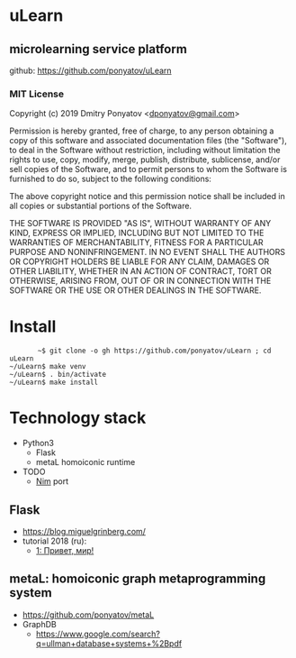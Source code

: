 # uLearn
## microlearning service platform

github: https://github.com/ponyatov/uLearn

### MIT License

Copyright (c) 2019 Dmitry Ponyatov <<dponyatov@gmail.com>>

Permission is hereby granted, free of charge, to any person obtaining a copy
of this software and associated documentation files (the "Software"), to deal
in the Software without restriction, including without limitation the rights
to use, copy, modify, merge, publish, distribute, sublicense, and/or sell
copies of the Software, and to permit persons to whom the Software is
furnished to do so, subject to the following conditions:

The above copyright notice and this permission notice shall be included in all
copies or substantial portions of the Software.

THE SOFTWARE IS PROVIDED "AS IS", WITHOUT WARRANTY OF ANY KIND, EXPRESS OR
IMPLIED, INCLUDING BUT NOT LIMITED TO THE WARRANTIES OF MERCHANTABILITY,
FITNESS FOR A PARTICULAR PURPOSE AND NONINFRINGEMENT. IN NO EVENT SHALL THE
AUTHORS OR COPYRIGHT HOLDERS BE LIABLE FOR ANY CLAIM, DAMAGES OR OTHER
LIABILITY, WHETHER IN AN ACTION OF CONTRACT, TORT OR OTHERWISE, ARISING FROM,
OUT OF OR IN CONNECTION WITH THE SOFTWARE OR THE USE OR OTHER DEALINGS IN THE
SOFTWARE.

# Install

```
       ~$ git clone -o gh https://github.com/ponyatov/uLearn ; cd uLearn
~/uLearn$ make venv
~/uLearn$ . bin/activate
~/uLearn$ make install
```

# Technology stack

* Python3
  * Flask
  * metaL homoiconic runtime
* TODO
  * [Nim](https://nim-lang.org/) port

## Flask

* https://blog.miguelgrinberg.com/
* tutorial 2018 (ru):
  * [1: Привет, мир!](https://habr.com/ru/post/346306/)

## metaL: homoiconic graph metaprogramming system

* https://github.com/ponyatov/metaL
* GraphDB
  * https://www.google.com/search?q=ullman+database+systems+%2Bpdf

